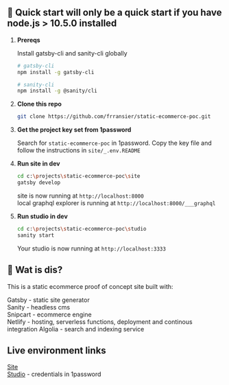 ## 🚀 Quick start will only be a quick start if you have node.js > 10.5.0 installed

1.  **Prereqs**

    Install gatsby-cli and sanity-cli globally

    ```sh
    # gatsby-cli
    npm install -g gatsby-cli

    # sanity-cli
    npm install -g @sanity/cli
    ```

2.  **Clone this repo**

    ```sh
    git clone https://github.com/frransier/static-ecommerce-poc.git
    ```

3.  **Get the project key set from 1password**

    Search for `static-ecommerce-poc` in 1password. Copy the key file and follow the instructions in `site/_.env.README`

4.  **Run site in dev**

    ```sh
    cd c:\projects\static-ecommerce-poc\site
    gatsby develop
    ```

    site is now running at `http://localhost:8000`  
    local graphql explorer is running at `http://localhost:8000/___graphql`

5.  **Run studio in dev**

    ```sh
    cd c:\projects\static-ecommerce-poc\studio
    sanity start
    ```

    Your studio is now running at `http://localhost:3333`

## 🧐 Wat is dis?

This is a static ecommerce proof of concept site built with:

Gatsby - static site generator  
Sanity - headless cms  
Snipcart - ecommerce engine  
Netlify - hosting, serverless functions, deployment and continous integration
Algolia - search and indexing service

## Live environment links

[Site](https://static-ecommerce-poc.netlify.com)  
[Studio](https://static-ecommerce-poc.sanity.studio) - credentials in 1password
